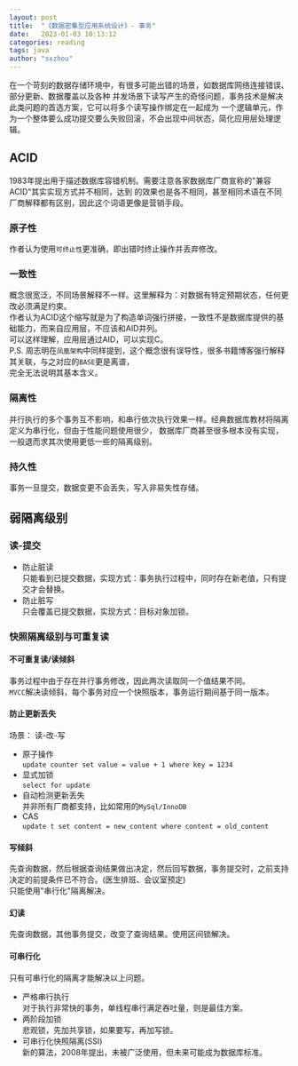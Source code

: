 ```yaml
---
layout: post
title:  "《数据密集型应用系统设计》- 事务"
date:   2023-01-03 10:13:12
categories: reading
tags: java
author: "sxzhou"
---  
```


在一个苛刻的数据存储环境中，有很多可能出错的场景，如数据库网络连接错误、部分更新、数据覆盖以及各种
并发场景下读写产生的奇怪问题，事务技术是解决此类问题的首选方案，它可以将多个读写操作绑定在一起成为
一个逻辑单元，作为一个整体要么成功提交要么失败回滚，不会出现中间状态，简化应用层处理逻辑。  

## ACID  
1983年提出用于描述数据库容错机制。需要注意各家数据库厂商宣称的"兼容ACID"其实实现方式并不相同，达到
的效果也是各不相同，甚至相同术语在不同厂商解释都有区别，因此这个词语更像是营销手段。  

### 原子性  
作者认为使用`可终止性`更准确，即出错时终止操作并丢弃修改。   

### 一致性  
概念很宽泛，不同场景解释不一样。这里解释为：对数据有特定预期状态，任何更改必须满足约束。  
作者认为ACID这个缩写就是为了构造单词强行拼接，一致性不是数据库提供的基础能力，而来自应用层，不应该和AID并列。   
可以这样理解，应用层通过AID，可以实现C。  
P.S. 周志明在`凤凰架构`中同样提到，这个概念很有误导性，很多书籍博客强行解释其关联，与之对应的`BASE`更是离谱，  
完全无法说明其基本含义。   

### 隔离性   
并行执行的多个事务互不影响，和串行依次执行效果一样。经典数据库教材将隔离定义为串行化，但由于性能问题使用很少， 
数据库厂商甚至很多根本没有实现，一般退而求其次使用更低一些的隔离级别。   

### 持久性  
事务一旦提交，数据变更不会丢失，写入非易失性存储。   

## 弱隔离级别   
### 读-提交   
* 防止脏读   
只能看到已提交数据，实现方式：事务执行过程中，同时存在新老值，只有提交才会替换。     
* 防止脏写  
只会覆盖已提交数据，实现方式：目标对象加锁。  

### 快照隔离级别与可重复读  
#### 不可重复读/读倾斜   
事务过程中由于存在并行事务修改，因此两次读取同一个值结果不同。  
`MVCC`解决读倾斜，每个事务对应一个快照版本，事务运行期间基于同一版本。  

#### 防止更新丢失   
场景： 读-改-写  
* 原子操作   
`update counter set value = value + 1 where key = 1234`  
* 显式加锁  
`select for update`   
* 自动检测更新丢失  
并非所有厂商都支持，比如常用的`MySql/InnoDB`  
* CAS  
`update t set content = new_content where content = old_content`  

#### 写倾斜  
先查询数据，然后根据查询结果做出决定，然后回写数据，事务提交时，之前支持决定的前提条件已不符合。(医生排班、会议室预定)   
只能使用"串行化"隔离解决。  

#### 幻读  
先查询数据，其他事务提交，改变了查询结果。使用区间锁解决。   

#### 可串行化  
只有可串行化的隔离才能解决以上问题。  
* 严格串行执行   
对于执行非常快的事务，单线程串行满足吞吐量，则是最佳方案。  
* 两阶段加锁  
悲观锁，先加共享锁，如果要写，再加写锁。  
* 可串行化快照隔离(SSI)  
新的算法，2008年提出，未被广泛使用，但未来可能成为数据库标准。    




 
